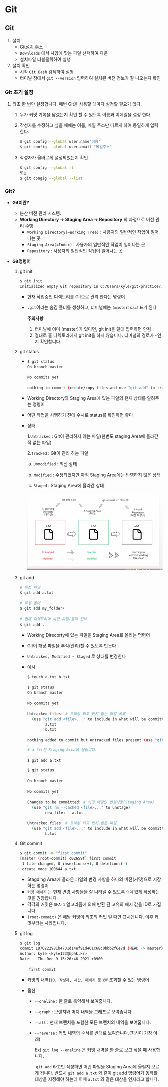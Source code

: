 # Git

## Git

1. 설치
   - [Git설치 주소](https://git-scm.com/)
   - `Downloads` 에서 사양에 맞는 파일 선택하여 다운
   - 설치파일 더블클릭하여 실행
2. 설치 확인
   - 시작 `Git Bash` 검색하여 실행
   - 터미널 창에서 `git --version` 입력하여 설치된 버전 정보가 잘 나오는지 확인

### Git 초기 설정

1. 최초 한 번만 설정합니다. 매번 Git을 사용할 대마다 설정할 필요가 없다.

   1. 누가 커밋 기록을 남겼는지 확인 할 수 있도록 이름과 이메일을 설정 한다.

   2. 작성자를 수정하고 싶을 때에는 이름, 메일 주소만 다르게 하여 동일하게 입력 한다.

      ```bash
      $ git config --global user.name"이름"
      $ git config --global user.email "메일주소"
      ```

   3. 작성자가 올바르게 설정되었는지 확인

      ```bash
      $ git config --global -l
      또는
      $ git congig --global --list
      ```

### Git?

- **Git이란?**
  - 분산 버전 관리 시스템.
  - **Working Directory → Staging Area → Repository** 의 과정으로 버전 관리 수행
    - `Working Directory(=Working Tree)` : 사용자의 일반적인 작업이 일어나는 곳
    - `Staging Area(=Index)` : 사용자의 일반적인 작업이 일어나는 곳
    - `Repository` : 사용자의 일반적인 작업이 일어나는 곳

- **Git명령어**

  1. git init

     ```bash
     $ git init
     Initialized empty Git repository in C:/Users/kyle/git-practice/.git/
     ```

     - 현재 작업중인 디렉토리를 Git으로 관리 한다는 명령어

     - `.git`이라는 숨김 폴더를 생성하고, 터미널에는 `(master)`라고 표기 된다

       **주의사항**

       1. 터미널에 이미 (master)가 있다면, git init을 덜대 입력하면 안됨
       2. 절대로 홈 디렉토리에서 git init을 하지 않습니다. 터미널의 경로가 `~`인지 확인합니다.

  2. git status

     - ```bash
       $ git status
       On branch master
       
       No commits yet
       
       nothing to commit (create/copy files and use "git add" to track)
       ```

     - Working Directory와 Staging Area에 있는 파일의 현재 상태를 알려주는 명령어

     - 어떤 작업을 시행하기 전에 수시로 status를 확인하면 좋다

     - 상태

       1.`Untracked` : Git이 관리하지 않는 파일(한번도 staging Area에 올라간 적 없는 파일)

       2.`Tracked` : Git이 관리 하는 파일

       ​	a. `Unmodified` : 최신 상태

       ​	b. `Modified` : 수정되었지만 아직 Staging Area에는 반영하지 않은 상태

       ​	c. `Staged` : Staging Area에 올라간 상태

       ![git](git정리2.assets/git.png)

  3. git add

     ```bash
     # 특정 파일
     $ git add a.txt
     
     # 특정 폴더
     $ git add my_folder/
     
     # 현재 디렉토리에 속한 파일/폴더 전부
     $ git add .
     ```

     - Working Direcorty에 있는 파일을 Staging Area로 올리는 명령어
     
     - Git이 해당 파일을 추적(관리)할 수 있도록 만든다
     
     - `Untracked, Modified → Staged` 로 상태를 변경한다
     
     - 예시
     
       ```bash
       $ touch a.txt b.txt
       
       $ git status
       On branch master
       
       No commits yet
       
       Untracked files: # 트래킹 되고 있지 않는 파일 목록
         (use "git add <file>..." to include in what will be committed)
               a.txt
               b.txt
       
       nothing added to commit but untracked files present (use "git add" to track)
       ```
     
       ```bash
       # a.txt만 Staging Area에 올립니다.
       
       $ git add a.txt
       ```
     
       ```bash
       $ git status
       
       On branch master
       
       No commits yet
       
       Changes to be committed: # 커밋 예정인 변경사항(Staging Area)
         (use "git rm --cached <file>..." to unstage)
               new file:   a.txt
       
       Untracked files: # 트래킹 되고 있지 않은 파일
         (use "git add <file>..." to include in what will be committed)
               b.txt
       ```
     
  4. Git commit
  
     ``` bash
     $ git commit -m "first commit"
     [master (root-commit) c02659f] first commit
      1 file changed, 0 insertions(+), 0 deletions(-)
      create mode 100644 a.txt
     ```
  
     - Stagding Area에 올라온 파일의 변경 사항을 하나의 버전(커밋)으로 저장하는 명령어
     - `커밋 메세지` 는 현재 변경 사항들을 잘 나타낼 수 있도록 `의미` 있게 작성하는 것을 권장합니다
     - 각각의 커밋은 `SHA-1` 알고리즘에 의해 반환 된 고유의 해시 값을 ID로 가집니다.
     - `(root-commit)` 은 해당 커밋이 최초의 커밋 일 때만 표시됩니다. 이후 커밋부터는 사라집니다.
  
  5. git log
  
     ```bash
     $ git log
     commit 1870222981b4731d14ef91d401c68c0bbb2f6e7d (HEAD -> master)
     Author: kyle <kyle123@hphk.kr>
     Date:   Thu Dec 9 15:26:46 2021 +0900
     
         first commit
     ```
  
     - 커밋의 내역(`ID, 작성자, 시간, 메세지 등` )을 조회할 수 있는 명령어
  
     - 옵션
  
       * `--oneline` : 한 줄로 축약해서 보여줍니다.
  
       * `--graph` : 브랜치와 머지 내역을 그래프로 보여줍니다.
  
       * `--all` : 현재 브랜치를 포함한 모든 브랜치의 내역을 보여줍니다.
  
       * `--reverse` : 커밋 내역의 순서를 반대로 보여줍니다.(최신이 가장 아래)
  
         Ex) `git log --oneline` 은 커밋 내역을 한 줄로 보고 싶을 때 사용합니다.
  
         ​	`git add` 라고만 작성하면 어떤 파일을 Staging Area에 올릴지 모르게 됩니다. 반드시 `git add a.txt` 와 같이 git add 명령어가 동작할 대상을 지정해야 하는데 이때 `a.txt` 와 같은 대상을 인자라고 합니다.

